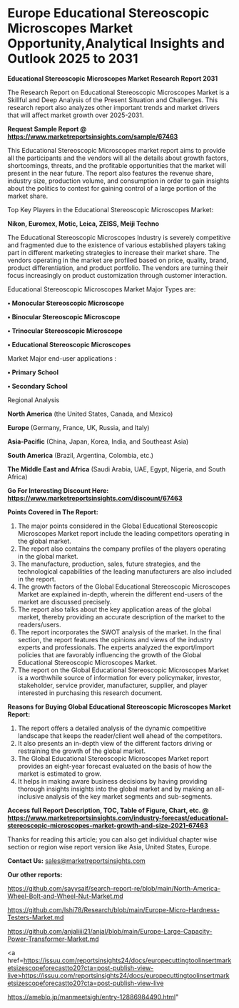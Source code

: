 # Europe Educational Stereoscopic Microscopes Market Opportunity,Analytical Insights and Outlook 2025 to 2031

<strong>Educational Stereoscopic Microscopes Market Research Report 2031</strong>

The Research Report on Educational Stereoscopic Microscopes Market is a Skillful and Deep Analysis of the Present Situation and Challenges. This research report also analyzes other important trends and market drivers that will affect market growth over 2025-2031.

<strong>Request Sample Report @ <a href=https://www.marketreportsinsights.com/sample/67463>https://www.marketreportsinsights.com/sample/67463</a></strong>

This Educational Stereoscopic Microscopes market report aims to provide all the participants and the vendors will all the details about growth factors, shortcomings, threats, and the profitable opportunities that the market will present in the near future. The report also features the revenue share, industry size, production volume, and consumption in order to gain insights about the politics to contest for gaining control of a large portion of the market share.

Top Key Players in the Educational Stereoscopic Microscopes Market:

<strong>Nikon, Euromex, Motic, Leica, ZEISS, Meiji Techno</strong>

The Educational Stereoscopic Microscopes Industry is severely competitive and fragmented due to the existence of various established players taking part in different marketing strategies to increase their market share. The vendors operating in the market are profiled based on price, quality, brand, product differentiation, and product portfolio. The vendors are turning their focus increasingly on product customization through customer interaction.

Educational Stereoscopic Microscopes Market Major Types are:

<strong>• Monocular Stereoscopic Microscope

• Binocular Stereoscopic Microscope

• Trinocular Stereoscopic Microscope

• Educational Stereoscopic Microscopes</strong>

Market Major end-user applications :

<strong>• Primary School

• Secondary School</strong>

Regional Analysis

</u><strong><b>North America</b></strong> (the United States, Canada, and Mexico)

<strong><b>Europe </b></strong>(Germany, France, UK, Russia, and Italy)

<strong><b>Asia-Pacific</b></strong> (China, Japan, Korea, India, and Southeast Asia)

<strong><b>South America</b></strong> (Brazil, Argentina, Colombia, etc.)

<strong><b>The Middle East and Africa</b></strong> (Saudi Arabia, UAE, Egypt, Nigeria, and South Africa)

<strong>Go For Interesting Discount Here: <a href=https://www.marketreportsinsights.com/discount/67463>https://www.marketreportsinsights.com/discount/67463</a></strong>

<strong>Points Covered in The Report:</strong>
<ol>
  <li>The major points considered in the Global Educational Stereoscopic Microscopes Market report include the leading competitors operating in the global market.</li>
  <li>The report also contains the company profiles of the players operating in the global market.</li>
  <li>The manufacture, production, sales, future strategies, and the technological capabilities of the leading manufacturers are also included in the report.</li>
  <li>The growth factors of the Global Educational Stereoscopic Microscopes Market are explained in-depth, wherein the different end-users of the market are discussed precisely.</li>
  <li>The report also talks about the key application areas of the global market, thereby providing an accurate description of the market to the readers/users.</li>
  <li>The report incorporates the SWOT analysis of the market. In the final section, the report features the opinions and views of the industry experts and professionals. The experts analyzed the export/import policies that are favorably influencing the growth of the Global Educational Stereoscopic Microscopes Market.</li>
  <li>The report on the Global Educational Stereoscopic Microscopes Market is a worthwhile source of information for every policymaker, investor, stakeholder, service provider, manufacturer, supplier, and player interested in purchasing this research document.</li>
</ol>
<strong>Reasons for Buying Global Educational Stereoscopic Microscopes Market Report:</strong>

<ol>
  <li>The report offers a detailed analysis of the dynamic competitive landscape that keeps the reader/client well ahead of the competitors.</li>
  <li>It also presents an in-depth view of the different factors driving or restraining the growth of the global market.</li>
  <li>The Global Educational Stereoscopic Microscopes Market report provides an eight-year forecast evaluated on the basis of how the market is estimated to grow.</li>
  <li>It helps in making aware business decisions by having providing thorough insights insights into the global market and by making an all-inclusive analysis of the key market segments and sub-segments.</li>
</ol>
<strong>Access full Report Description, TOC, Table of Figure, Chart, etc. @ <a href=https://www.marketreportsinsights.com/industry-forecast/educational-stereoscopic-microscopes-market-growth-and-size-2021-67463>https://www.marketreportsinsights.com/industry-forecast/educational-stereoscopic-microscopes-market-growth-and-size-2021-67463</a></strong>


Thanks for reading this article; you can also get individual chapter wise section or region wise report version like Asia, United States, Europe.

<strong>Contact Us:</strong>
sales@marketreportsinsights.com

<strong>Our other reports:</strong>

<a href=https://github.com/sayysaif/search-report-re/blob/main/North-America-Wheel-Bolt-and-Wheel-Nut-Market.md>https://github.com/sayysaif/search-report-re/blob/main/North-America-Wheel-Bolt-and-Wheel-Nut-Market.md</a>

<a href=https://github.com/Ishi78/Research/blob/main/Europe-Micro-Hardness-Testers-Market.md>https://github.com/Ishi78/Research/blob/main/Europe-Micro-Hardness-Testers-Market.md</a>

<a href=https://github.com/anjaliiii21/anjal/blob/main/Europe-Large-Capacity-Power-Transformer-Market.md>https://github.com/anjaliiii21/anjal/blob/main/Europe-Large-Capacity-Power-Transformer-Market.md</a>

<a href=https://issuu.com/reportsinsights24/docs/europecuttingtoolinsertmarketsizescopeforecastto20?cta=post-publish-view-live>https://issuu.com/reportsinsights24/docs/europecuttingtoolinsertmarketsizescopeforecastto20?cta=post-publish-view-live</a>

<a href=https://ameblo.jp/manmeetsigh/entry-12886984490.html>https://ameblo.jp/manmeetsigh/entry-12886984490.html</a>"

